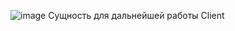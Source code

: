 
![image](https://github.com/user-attachments/assets/d07ae8ea-bec8-4f9b-9f2f-4da7ffbcf06c)
Сущность для дальнейшей работы Client

